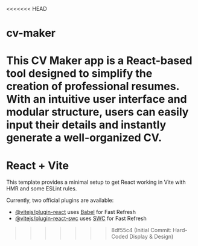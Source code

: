 <<<<<<< HEAD
# cv-maker
This CV Maker app is a React-based tool designed to simplify the creation of professional resumes. With an intuitive user interface and modular structure, users can easily input their details and instantly generate a well-organized CV.
=======
# React + Vite

This template provides a minimal setup to get React working in Vite with HMR and some ESLint rules.

Currently, two official plugins are available:

- [@vitejs/plugin-react](https://github.com/vitejs/vite-plugin-react/blob/main/packages/plugin-react/README.md) uses [Babel](https://babeljs.io/) for Fast Refresh
- [@vitejs/plugin-react-swc](https://github.com/vitejs/vite-plugin-react-swc) uses [SWC](https://swc.rs/) for Fast Refresh
>>>>>>> 8df55c4 (Initial Commit: Hard-Coded Display & Design)
